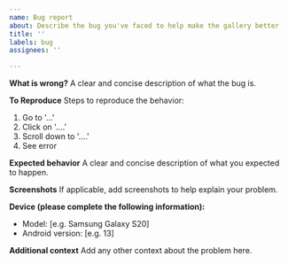 ```yaml
---
name: Bug report
about: Describe the bug you've faced to help make the gallery better
title: ''
labels: bug
assignees: ''

---
```


**What is wrong?**
A clear and concise description of what the bug is.

**To Reproduce**
Steps to reproduce the behavior:
1. Go to '...'
2. Click on '....'
3. Scroll down to '....'
4. See error

**Expected behavior**
A clear and concise description of what you expected to happen.

**Screenshots**
If applicable, add screenshots to help explain your problem.

**Device (please complete the following information):**
 - Model: [e.g. Samsung Galaxy S20]
 - Android version: [e.g. 13]

**Additional context**
Add any other context about the problem here.
